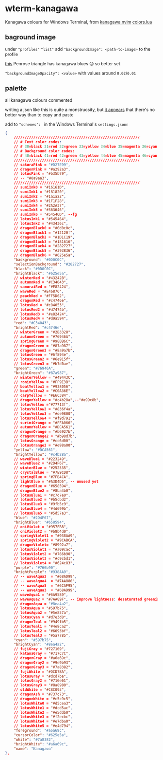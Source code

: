# wterm-kanagawa
Kanagawa colours for Windows Terminal, from [kanagawa.nvim](https://github.com/rebelot/kanagawa.nvim) [colors.lua](https://github.com/rebelot/kanagawa.nvim/blob/master/lua/kanagawa/colors.lua)

## baground image
under `"profiles"` `"list"` add `"backgroundImage": <path-to-image>` to the profile

[this](https://github.com/lexxx-c/wterm-kanagawa/blob/main/Penrose-dreieck-blue.png) Penrose triangle has kanagawa blues 😉 so better set

`"backgroundImageOpacity": <value>` with values around `0.02`/`0.01` 

## palette
all kanagawa colours commented

writing a json like this is quite a monstruosity, but [it appears](https://windowsterminalthemes.dev/) that there's no better way than to copy and paste

add to `"schemes": ` in the Windows Terminal's `settings.jsonn`

```json
{
    //////////////////////////////////////////////////////////
    // # Text color codes:
    // # 30=black 31=red 32=green 33=yellow 34=blue 35=magenta 36=cyan 37=white
    // # Background color codes:
    // # 40=black 41=red 42=green 43=yellow 44=blue 45=magenta 46=cyan 47=white
    //////////////////////////////////////////////////////////
    // sakuraPink = "#D27E99",
    // dragonPink = "#a292a3",
    // lotusPink = "#b35b79",
    // -- "#8a9aa3",
    //////////////////////////////////////////////////////////
    // sumiInk0 = "#16161D",
    // sumiInk1 = "#181820",
    // sumiInk2 = "#1a1a22",
    // sumiInk3 = "#1F1F28",
    // sumiInk4 = "#2A2A37",
    // sumiInk5 = "#363646",
    // sumiInk6 = "#54546D", --fg
    // lotusInk1 = "#545464",
    // lotusInk2 = "#43436c",
    // dragonBlack0 = "#0d0c0c",
    // dragonBlack1 = "#12120f",
    // dragonBlack2 = "#1D1C19",
    // dragonBlack3 = "#181616",
    // dragonBlack4 = "#282727",
    // dragonBlack5 = "#393836",
    // dragonBlack6 = "#625e5a",
    "background": "#0D0C0C",
    "selectionBackground": "#282727",
    "black": "#0D0C0C",
    "brightBlack": "#625e5a",
    // winterRed = "#43242B",
    // autumnRed = "#C34043",
    // samuraiRed = "#E82424",
    // waveRed = "#E46876",
    // peachRed = "#FF5D62",
    // dragonRed = "#c4746e",
    // lotusRed = "#c84053",
    // lotusRed2 = "#d7474b",
    // lotusRed3 = "#e82424",
    // lotusRed4 = "#d9a594",
    "red": "#C34043",
    "brightRed": "#c4746e",
    // winterGreen = "#2B3328",
    // autumnGreen = "#76946A",
    // springGreen = "#98BB6C",
    // dragonGreen = "#87a987",
    // dragonGreen2 = "#8a9a7b",
    // lotusGreen = "#6f894e",
    // lotusGreen2 = "#6e915f",
    // lotusGreen3 = "#b7d0ae",
    "green": "#76946A",
    "brightGreen": "#87a987",
    // winterYellow = "#49443C",
    // roninYellow = "#FF9E3B",
    // boatYellow1 = "#938056",
    // boatYellow2 = "#C0A36E",
    // carpYellow = "#E6C384",
    // dragonYellow = "#c4b28a",--"#a99c8b",
    // lotusYellow ="#77713f",
    // lotusYellow2 = "#836f4a",
    // lotusYellow3 = "#de9800",
    // lotusYellow4 = "#f9d791",
    // surimiOrange = "#FFA066",
    // autumnYellow = "#DCA561",
    // dragonOrange = "#b6927b",
    // dragonOrange2 = "#b98d7b",
    // lotusOrange = "#cc6d00",
    // lotusOrange2 = "#e98a00",
    "yellow": "#DCA561",
    "brightYellow": "#c4b28a",
    // waveBlue1 = "#223249",
    // waveBlue2 = "#2D4F67",
    // winterBlue = "#252535",
    // crystalBlue = "#7E9CD8",
    // springBlue = "#7FB4CA",
    // lightBlue = "#A3D4D5", -- unused yet
    // dragonBlue = "#658594",
    // dragonBlue2 = "#8ba4b0",
    // lotusBlue1 = "#c7d7e0",
    // lotusBlue2 = "#b5cbd2",
    // lotusBlue3 = "#9fb5c9",
    // lotusBlue4 = "#4d699b",
    // lotusBlue5 = "#5d57a3",
    "blue": "#2D4F67",
    "brightBlue": "#658594",
    // oniViolet = "#957FB8",
    // oniViolet2 = "#b8b4d0",
    // springViolet1 = "#938AA9",
    // springViolet2 = "#9CABCA",
    // dragonViolet= "#8992a7",
    // lotusViolet1 = "#a09cac",
    // lotusViolet2 = "#766b90",
    // lotusViolet3 = "#c9cbd1",
    // lotusViolet4 = "#624c83",
    "purple": "#766b90",
    "brightPurple": "#938AA9",
    // -- waveAqua2  = "#68AD99",
    // -- waveAqua4  = "#7AA880",
    // -- waveAqua5  = "#6CAF95",
    // -- waveAqua3  = "#68AD99",
    // waveAqua1 = "#6A9589",
    // waveAqua2 = "#7AA89F", -- improve lightness: desaturated greenish Aqua
    // dragonAqua = "#8ea4a2",
    // lotusAqua = "#597b75",
    // lotusAqua2 = "#5e857a",
    // lotusCyan = "#d7e3d8",
    // dragonTeal = "#949fb5",
    // lotusTeal1 = "#4e8ca2",
    // lotusTeal2 = "#6693bf",
    // lotusTeal3 = "#5a7785",
    "cyan": "#597b75",
    "brightCyan": "#8ea4a2",
    // fujiGray = "#727169",
    // katanaGray = "#717C7C",
    // dragonGray = "#a6a69c",
    // dragonGray2 = "#9e9b93",
    // dragonGray3 = "#7a8382",
    // fujiWhite = "#DCD7BA",
    // lotusGray = "#dcd7ba",
    // lotusGray2 = "#716e61",
    // lotusGray3 = "#8a8980",
    // oldWhite = "#C8C093",
    // dragonAsh = "#737c73",
    // dragonWhite = "#c5c9c5",
    // lotusWhite0 = "#d5cea3",
    // lotusWhite1 = "#dcd5ac",
    // lotusWhite2 = "#e5ddb0",
    // lotusWhite3 = "#f2ecbc",
    // lotusWhite4 = "#e7dba0",
    // lotusWhite5 = "#e4d794",
    "foreground": "#a6a69c",
    "cursorColor": "#625e5a",
    "white": "#7a8382",
    "brightWhite": "#a6a69c",
    "name": "Kanagawa"
},

